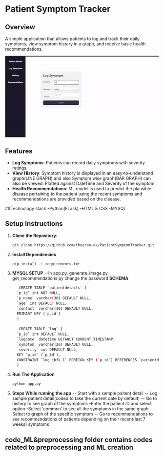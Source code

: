 # Patient Symptom Tracker

## Overview
A simple application that allows patients to log and track their daily symptoms, view symptom history in a graph, and receive basic health recommendations.

![overview_GIF](assets/VID_20241119_172309-ezgif.com-speed.gif)


## Features
- **Log Symptoms**: Patients can record daily symptoms with severity ratings.
- **View History**: Symptom history is displayed in an easy-to-understand graph(LINE GRAPH) and also Symptom wise graph(BAR GRAPH) can also be viewed.
  Plotted against DateTime and Severity of the symptom.
- **Health Recommendations**: ML model is used to predict the plausible disease pertaining to the patient using the recent symptoms and recommendations are provided based on the disease.

##Technology stack
-Python(FLask)
-HTML & CSS
-MYSQL

## Setup Instructions
1. **Clone the Repository**:
   ```bash
   git clone https://github.com/theeran-ak/PatientSymptomTracker.git
2. **Install Dependencies**
   ```bash
   pip install -r requirements.txt
3. **MYSQL SETUP**
   --In app.py, generate_image.py, get_recommendations.py change the password
   **SCHEMA**
   ```bash
      CREATE TABLE `patientdetails` (
     `p_id` int NOT NULL,
     `p_name` varchar(30) DEFAULT NULL,
     `age` int DEFAULT NULL,
     `contact` varchar(10) DEFAULT NULL,
     PRIMARY KEY (`p_id`)
     )
   
      CREATE TABLE `log` (
     `p_id` int DEFAULT NULL,
     `logdate` datetime DEFAULT CURRENT_TIMESTAMP,
     `symptom` varchar(20) DEFAULT NULL,
     `severity` int DEFAULT NULL,
     KEY `p_id` (`p_id`),
     CONSTRAINT `log_ibfk_1` FOREIGN KEY (`p_id`) REFERENCES `patientdetails` (`p_id`)
     )
5. **Run The Application**
   ```bash
   python app.py
6. **Steps While running the app**
   -- Start with a sample paitent detail
   -- Log sample patient detail(coded to take the current date by default)
   -- Go to history to see graph of the symptoms
       -Enter the patient ID and select option
       -Select 'common' to see all the symptoms in the same graph
       -Select <symptom> to graph of the specific symptom
   -- Go to recommendations to see recommendations of patients depending on their recent(last 7 weeks) symptoms
   
## code_ML&preprocessing folder contains codes related to preprocessing and ML creation

   
   
